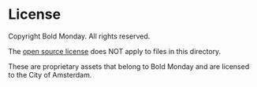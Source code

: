 <!-- @license CC0-1.0 -->

# License

Copyright Bold Monday.
All rights reserved.

The [open source license](../../../LICENSE.md) does NOT apply to files in this directory.

These are proprietary assets that belong to Bold Monday and are licensed to the City of Amsterdam.

